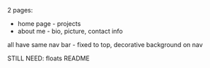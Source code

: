 2 pages:
- home page - projects
- about me - bio, picture, contact info

all have same nav bar - fixed to top, decorative background on nav

STILL NEED:
floats
README
